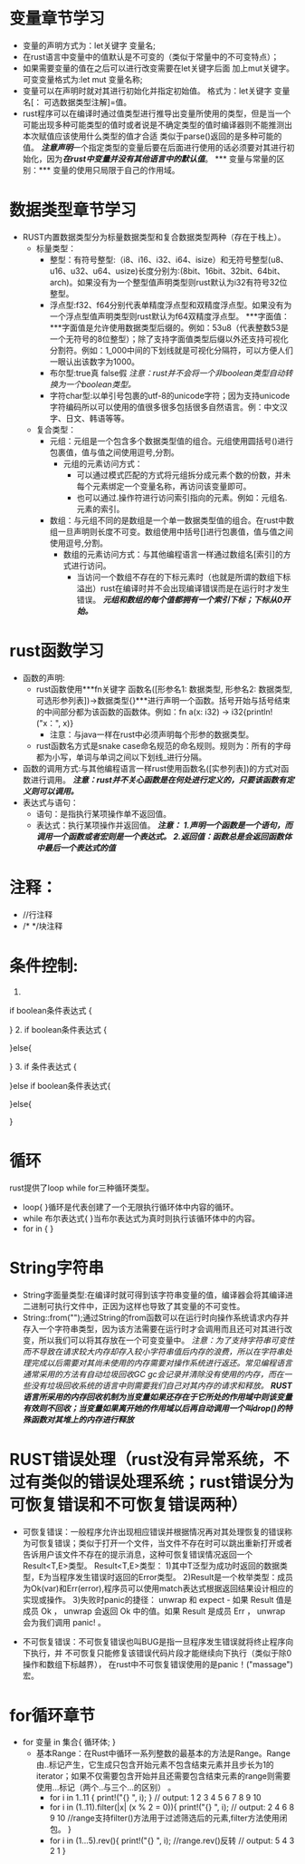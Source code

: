 # 变量章节学习

- 变量的声明方式为：let关键字 变量名;
- 在rust语言中变量中的值默认是不可变的（类似于常量中的不可变特点）；
- 如果需要变量的值在之后可以进行改变需要在let关键字后面 加上mut关键字。  
    可变变量格式为:let mut 变量名称;
- 变量可以在声明时就对其进行初始化并指定初始值。
    格式为：let关键字 变量名[： 可选数据类型注解]=值。
- rust程序可以在编译时通过值类型进行推导出变量所使用的类型，但是当一个可能出现多种可能类型的值时或者说是不确定类型的值时编译器则不能推测出本次赋值应该使用什么类型的值才合适 类似于parse()返回的是多种可能的值。
  ***注意声明***一个指定类型的变量后要在后面进行使用的话必须要对其进行初始化，因为***在rust中变量并没有其他语言中的默认值***。
*** 变量与常量的区别：***
变量的使用只局限于自己的作用域。
# 数据类型章节学习

- RUST内置数据类型分为标量数据类型和复合数据类型两种（存在于栈上）。
  - 标量类型：
    - 整型：有符号整型:（i8、i16、i32、i64、isize）和无符号整型(u8、u16、u32、u64、usize)长度分别为:(8bit、16bit、32bit、64bit、arch)。如果没有为一个整型值声明类型则rust默认为i32有符号32位整型。
    - 浮点型:f32、f64分别代表单精度浮点型和双精度浮点型。如果没有为一个浮点型值声明类型则rust默认为f64双精度浮点型。
    ***字面值：***字面值是允许使用数据类型后缀的。例如：53u8（代表整数53是一个无符号的8位整型）；除了支持字面值类型后缀以外还支持可视化分割符。例如：1_000中间的下划线就是可视化分隔符，可以方便人们一眼认出该数字为1000。
    - 布尔型:true真 false假 *注意：rust并不会将一个非boolean类型自动转换为一个boolean类型。*
    - 字符char型:以单引号包裹的utf-8的unicode字符；因为支持unicode字符编码所以可以使用的值很多很多包括很多自然语言。例：中文汉字、日文、韩语等等。
  - 复合类型：
    - 元组：元组是一个包含多个数据类型值的组合。元组使用圆括号()进行包裹值，值与值之间使用逗号,分割。
      - 元组的元素访问方式：
        - 可以通过模式匹配的方式将元组拆分成元素个数的份数，并未每个元素绑定一个变量名称，再访问该变量即可。
        - 也可以通过.操作符进行访问索引指向的元素。例如：元组名.元素的索引。
    - 数组：与元组不同的是数组是一个单一数据类型值的组合。在rust中数组一旦声明则长度不可变。数组使用中括号[]进行包裹值，值与值之间使用逗号,分割。
      - 数组的元素访问方式：与其他编程语言一样通过数组名[索引]的方式进行访问。
        - 当访问一个数组不存在的下标元素时（也就是所谓的数组下标溢出）rust在编译时并不会出现编译错误而是在运行时才发生错误。
    ***元组和数组的每个值都拥有一个索引下标；下标从0开始。***
# rust函数学习
- 函数的声明:
  - rust函数使用***fn关键字 函数名([形参名1: 数据类型, 形参名2: 数据类型,可选形参列表])->数据类型{}***进行声明一个函数。括号开始与括号结束的中间部分都为该函数的函数体。例如：fn a(x: i32) -> i32{println!("x：", x)}
    - 注意：与java一样在rust中必须声明每个形参的数据类型。
  - rust函数名方式是snake case命名规范的命名规则。规则为：所有的字母都为小写，单词与单词之间以下划线_进行分隔。
- 函数的调用方式:与其他编程语言一样rust使用函数名([实参列表])的方式对函数进行调用。
  ***注意：rust并不关心函数是在何处进行定义的，只要该函数有定义则可以调用。***
- 表达式与语句：
  - 语句：是指执行某项操作单不返回值。
  - 表达式：执行某项操作并返回值。
  ***注意：***
    ***1.声明一个函数是一个语句，而调用一个函数或者宏则是一个表达式。***
    ***2.返回值：函数总是会返回函数体中最后一个表达式的值***
# 注释：

  - //行注释
  - /* */块注释

# 条件控制:

1. 
if boolean条件表达式 {

}
2. 
if boolean条件表达式 {

}else{

}
3. 
if 条件表达式 {

}else if boolean条件表达式{

}else{

}
# 循环
  rust提供了loop while for三种循环类型。
  - loop{ }循环是代表创建了一个无限执行循环体中内容的循环。
  - while 布尔表达式{ }当布尔表达式为真时则执行该循环体中的内容。
  - for in { }
# String字符串
- String字面量类型:在编译时就可得到该字符串变量的值，编译器会将其编译进二进制可执行文件中，正因为这样也导致了其变量的不可变性。
- String::from("");通过String的from函数可以在运行时向操作系统请求内存并存入一个字符串类型，因为该方法需要在运行时才会调用而且还可对其进行改变，所以我们可以将其存放在一个可变变量中。
  *注意：为了支持字符串可变性而不导致在请求较大内存却存入较小字符串值后内存的浪费，所以在字符串处理完成以后需要对其尚未使用的内存需要对操作系统进行返还。常见编程语言通常采用的方法有自动垃圾回收GC gc会记录并清除没有使用的内存，而在一些没有垃圾回收系统的语言中则需要我们自己对其内存的请求和释放。*
  ***RUST语言所采用的内存回收机制为当变量如果还存在于它所处的作用域中则该变量有效则不回收；当变量如果离开她的作用域以后再自动调用一个叫drop()的特殊函数对其堆上的内存进行释放***
# RUST错误处理（rust没有异常系统，不过有类似的错误处理系统；rust错误分为可恢复错误和不可恢复错误两种）
  - 可恢复错误：一般程序允许出现相应错误并根据情况再对其处理恢复的错误称为可恢复错误；类似于打开一个文件，当文件不存在时可以跳出重新打开或者告诉用户该文件不存在的提示消息，这种可恢复错误情况返回一个Result<T,E>类型。
      Result<T,E>类型：
        1)其中T泛型为成功时返回的数据类型，E为当程序发生错误时返回的Error类型。
        2)Result是一个枚举类型：成员为Ok(var)和Err(error),程序员可以使用match表达式根据返回结果设计相应的实现或操作。
        3)失败时panic的捷径： unwrap 和 expect
        - 如果 Result 值是成员 Ok ， unwrap 会返回 Ok 中的值。如果 Result 是成员 Err ， unwrap 会为我们调用 panic! 。

  - 不可恢复错误：不可恢复错误也叫BUG是指一旦程序发生错误就将终止程序向下执行，并 不可恢复只能修复该错误代码片段才能继续向下执行（类似于除0操作和数组下标越界），  在rust中不可恢复错误使用的是panic！("massage")宏。

# for循环章节
  - for 变量 in 集合{
      循环体;
    }
    - 基本Range：在Rust中循环一系列整数的最基本的方法是Range。Range由..标记产生，它生成只包含开始元素不包含结束元素并且步长为1的iterator；如果不仅需要包含开始并且还需要包含结束元素的range则需要使用...标记（两个..与三个...的区别） 。
      - for i in 1..11 {
          print!("{} ", i);
        }
        // output: 1 2 3 4 5 6 7 8 9 10
      - for i in (1..11).filter(|x| (x % 2 = 0)){
          print!("{} ", i);
          // output:  2  4  6  8 9 10
          //range支持filter()方法用于过滤筛选后的元素,filter方法使用闭包。
        }
      - for i in (1...5).rev(){
          print!("{} ", i);
          //range.rev()反转
          // output: 5 4 3 2 1
      }  